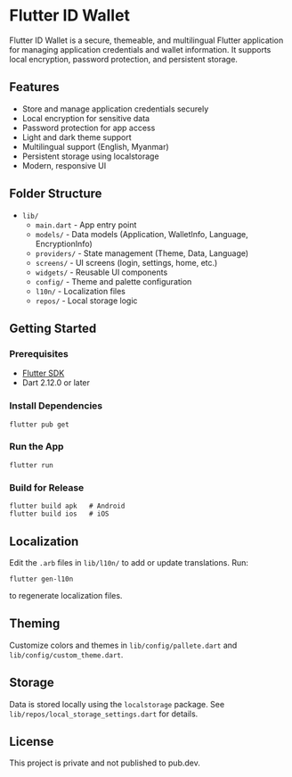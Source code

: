 
# Flutter ID Wallet

Flutter ID Wallet is a secure, themeable, and multilingual Flutter application for managing application credentials and wallet information. It supports local encryption, password protection, and persistent storage.

## Features

- Store and manage application credentials securely
- Local encryption for sensitive data
- Password protection for app access
- Light and dark theme support
- Multilingual support (English, Myanmar)
- Persistent storage using localstorage
- Modern, responsive UI

## Folder Structure

- `lib/`
  - `main.dart` - App entry point
  - `models/` - Data models (Application, WalletInfo, Language, EncryptionInfo)
  - `providers/` - State management (Theme, Data, Language)
  - `screens/` - UI screens (login, settings, home, etc.)
  - `widgets/` - Reusable UI components
  - `config/` - Theme and palette configuration
  - `l10n/` - Localization files
  - `repos/` - Local storage logic

## Getting Started

### Prerequisites
- [Flutter SDK](https://flutter.dev/docs/get-started/install)
- Dart 2.12.0 or later

### Install Dependencies
```
flutter pub get
```

### Run the App
```
flutter run
```

### Build for Release
```
flutter build apk   # Android
flutter build ios   # iOS
```

## Localization
Edit the `.arb` files in `lib/l10n/` to add or update translations. Run:
```
flutter gen-l10n
```
to regenerate localization files.

## Theming
Customize colors and themes in `lib/config/pallete.dart` and `lib/config/custom_theme.dart`.

## Storage
Data is stored locally using the `localstorage` package. See `lib/repos/local_storage_settings.dart` for details.

## License
This project is private and not published to pub.dev.
